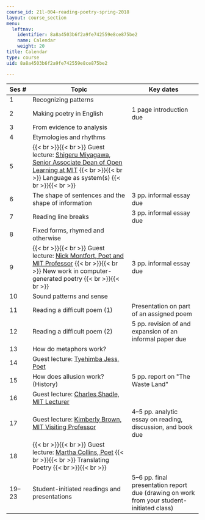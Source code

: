 ```yaml
---
course_id: 21l-004-reading-poetry-spring-2018
layout: course_section
menu:
  leftnav:
    identifier: 8a8a4503b6f2a9fe742559e8ce875be2
    name: Calendar
    weight: 20
title: Calendar
type: course
uid: 8a8a4503b6f2a9fe742559e8ce875be2

---
```


| Ses # | Topic | Key dates |
| --- | --- | --- |
| 1 | Recognizing patterns | &nbsp; |
| 2 | Making poetry in English | 1 page introduction due |
| 3 | From evidence to analysis | &nbsp; |
| 4 | Etymologies and rhythms | &nbsp; |
| 5 |  {{< br >}}{{< br >}} Guest lecture: [Shigeru Miyagawa, Senior Associate Dean of Open Learning at MIT](http://www.shigerumiyagawa.com/) {{< br >}}{{< br >}} Language as system(s) {{< br >}}{{< br >}}  | &nbsp; |
| 6 | The shape of sentences and the shape of information | 3 pp. informal essay due |
| 7 | Reading line breaks | 3 pp. informal essay due |
| 8 | Fixed forms, rhymed and otherwise | &nbsp; |
| 9 |  {{< br >}}{{< br >}} Guest lecture: [Nick Montfort, Poet and MIT Professor](http://nickm.com) {{< br >}}{{< br >}} New work in computer-generated poetry {{< br >}}{{< br >}}  | 3 pp. informal essay due |
| 10 | Sound patterns and sense | &nbsp; |
| 11 | Reading a difficult poem (1) | Presentation on part of an assigned poem |
| 12 | Reading a difficult poem (2) | 5 pp. revision of and expansion of an informal paper due |
| 13 | How do metaphors work? | &nbsp; |
| 14 | Guest lecture: [Tyehimba Jess, Poet](https://www.poetryfoundation.org/poets/tyehimba-jess) | &nbsp; |
| 15 | How does allusion work? (History) | 5 pp. report on "The Waste Land" |
| 16 | Guest lecture: [Charles Shadle, MIT Lecturer](https://mta.mit.edu/person/charles-shadle) | &nbsp; |
| 17 | Guest lecture: [Kimberly Brown, MIT Visiting Professor](https://lit.mit.edu/people/kimberly-j-brown/) | 4–5 pp. analytic essay on reading, discussion, and book due |
| 18 |  {{< br >}}{{< br >}} Guest lecture: [Martha Collins, Poet](http://marthacollinspoet.com/) {{< br >}}{{< br >}} Translating Poetry {{< br >}}{{< br >}}  | &nbsp; |
| 19–23 | Student-initiated readings and presentations | 5–6 pp. final presentation report due (drawing on work from your student-initiated class)